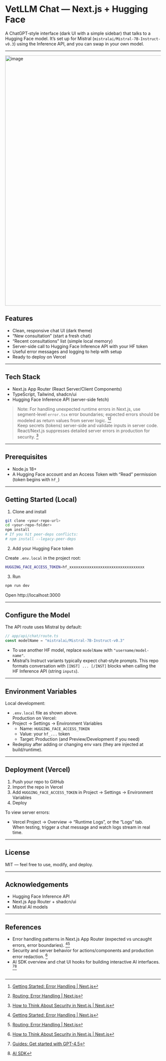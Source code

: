# VetLLM Chat — Next.js + Hugging Face

A ChatGPT‑style interface (dark UI with a simple sidebar) that talks to a Hugging Face model. It’s set up for Mistral (`mistralai/Mistral-7B-Instruct-v0.3`) using the Inference API, and you can swap in your own model.

---
<img width="1437" height="810" alt="image" src="https://github.com/user-attachments/assets/fb14c1ae-3997-4abc-a98d-4b969d83b7c1" />


## Features

- Clean, responsive chat UI (dark theme)
- “New consultation” (start a fresh chat)
- “Recent consultations” list (simple local memory)
- Server-side call to Hugging Face Inference API with your HF token
- Useful error messages and logging to help with setup
- Ready to deploy on Vercel

---

## Tech Stack

- Next.js App Router (React Server/Client Components)
- TypeScript, Tailwind, shadcn/ui
- Hugging Face Inference API (server-side fetch)

> Note: For handling unexpected runtime errors in Next.js, use segment-level `error.tsx` error boundaries; expected errors should be modeled as return values from server logic. [^1][^2]  
> Keep secrets (tokens) server-side and validate inputs in server code. React/Next.js suppresses detailed server errors in production for security. [^3]

---

## Prerequisites

- Node.js 18+
- A Hugging Face account and an Access Token with “Read” permission (token begins with `hf_`)

---

## Getting Started (Local)

1) Clone and install

```bash
git clone <your-repo-url>
cd <your-repo-folder>
npm install
# If you hit peer-deps conflicts:
# npm install --legacy-peer-deps
```

2) Add your Hugging Face token

Create `.env.local` in the project root:

```bash
HUGGING_FACE_ACCESS_TOKEN=hf_xxxxxxxxxxxxxxxxxxxxxxxxxxxxxxxxxx
```

3) Run

```bash
npm run dev
```

Open http://localhost:3000

---

## Configure the Model

The API route uses Mistral by default:

```ts
// app/api/chat/route.ts
const modelName = "mistralai/Mistral-7B-Instruct-v0.3"
```

- To use another HF model, replace `modelName` with `"username/model-name"`.
- Mistral’s Instruct variants typically expect chat-style prompts. This repo formats conversation with `[INST] ... [/INST]` blocks when calling the HF Inference API (string `inputs`).

---

## Environment Variables

Local development:
- `.env.local` file as shown above.  
Production on Vercel:
- Project → Settings → Environment Variables  
  - Name: `HUGGING_FACE_ACCESS_TOKEN`  
  - Value: your `hf_...` token  
  - Target: Production (and Preview/Development if you need)  
- Redeploy after adding or changing env vars (they are injected at build/runtime).

---

## Deployment (Vercel)

1) Push your repo to GitHub  
2) Import the repo in Vercel  
3) Add `HUGGING_FACE_ACCESS_TOKEN` in Project → Settings → Environment Variables  
4) Deploy

To view server errors:
- Vercel Project → Overview → “Runtime Logs”, or the “Logs” tab.  
When testing, trigger a chat message and watch logs stream in real time.

---

## License

MIT — feel free to use, modify, and deploy.

---

## Acknowledgements

- Hugging Face Inference API
- Next.js App Router + shadcn/ui
- Mistral AI models

---

## References

- Error handling patterns in Next.js App Router (expected vs uncaught errors, error boundaries). [^1][^2]  
- Security and server behavior for actions/components and production error redaction. [^3]  
- AI SDK overview and chat UI hooks for building interactive AI interfaces. [^4][^6]

```
```

[^1]: [Getting Started: Error Handling | Next.js](https://nextjs.org/docs/app/getting-started/error-handling)  
[^2]: [Routing: Error Handling | Next.js](https://nextjs.org/docs/app/building-your-application/routing/error-handling)  
[^3]: [How to Think About Security in Next.js | Next.js](https://nextjs.org/blog/security-nextjs-server-components-actions)  
[^4]: [Guides: Get started with GPT-4.5](https://ai-sdk.dev/cookbook/guides/gpt-4-5)  
[^6]: [AI SDK](https://sdk.vercel.ai)
